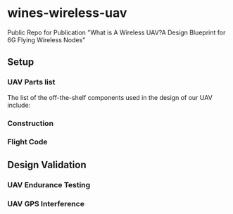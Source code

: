 # wines-wireless-uav
Public Repo for Publication "What is A Wireless UAV?A Design Blueprint for 6G Flying Wireless Nodes"


## Setup 
### UAV Parts list

The list of the off-the-shelf components used in the design of our UAV include:

### Construction
### Flight Code

## Design Validation
### UAV Endurance Testing
### UAV GPS Interference